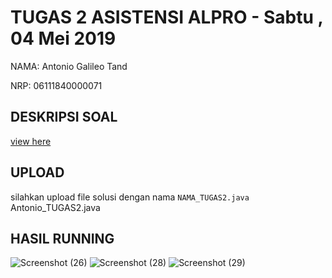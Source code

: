 # TUGAS 2 ASISTENSI ALPRO - Sabtu , 04 Mei 2019
NAMA: Antonio Galileo Tand

NRP: 06111840000071


## DESKRIPSI SOAL
[view here](https://github.com/asistensi-matematika/tugas2/blob/master/soal.ipynb)
## UPLOAD 
silahkan upload file solusi dengan nama `NAMA_TUGAS2.java` 
Antonio_TUGAS2.java

## HASIL RUNNING
![Screenshot (26)](https://user-images.githubusercontent.com/49533248/57526394-86a7be80-7357-11e9-81fd-c12c1e924d53.png)
![Screenshot (28)](https://user-images.githubusercontent.com/49533248/57526395-86a7be80-7357-11e9-8d2d-9694cdbab37b.png)
![Screenshot (29)](https://user-images.githubusercontent.com/49533248/57526397-87405500-7357-11e9-8060-feaaba5d5503.png)


